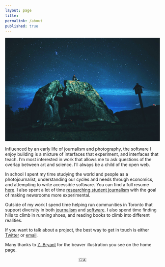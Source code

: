 ```yaml
---
layout: page
title:
permalink: /about
published: true
---
```


![](img/bio-pic.jpg)


Influenced by an early life of journalism and photography, the software I enjoy building is a mixture of interfaces that experiment, and interfaces that teach. I’m most interested in work that allows me to ask questions of the overlap between art and science. I’ll always be a child of the open web.

In school I spent my time studying the world and people as a photojournalist, understanding our cycles and needs through economics, and attempting to write accessible software. You can find a full resume [here](../resume.pdf). I also spent a lot of time [researching student journalism](https://medium.com/the-open-journalism-project/the-open-journalism-project-better-student-journalism-fb39f4f701bb) with the goal of making newsrooms more experimental.

Outside of my work I spend time helping run communities in Toronto that support diversity in both [journalism](https://www.meetup.com/Hacks-Hackers-Toronto/) and [software](https://nodeschool.io/toronto/). I also spend time finding hills to climb in running shoes, and reading books to climb into different realities.

If you want to talk about a project, the best way to get in touch is either [Twitter](http://www.twitter.com/pippinlee) or [email](mailto:pippinblee@gmail.com).

Many thanks to [Z. Bryant](http://zbryant.com/) for the beaver illustration you see on the home page.

<div style="text-align:center">🇨🇦</div>
